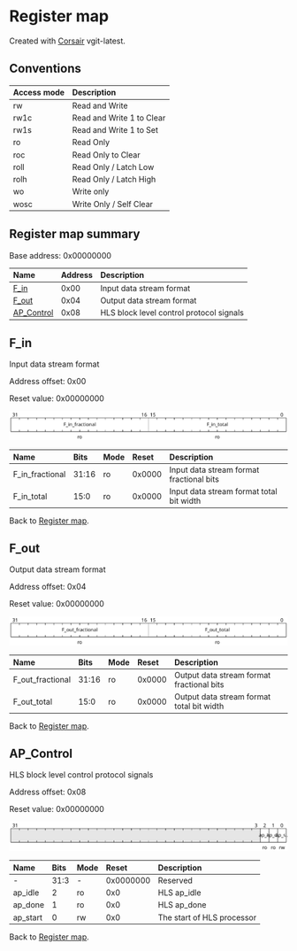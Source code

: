 # Register map

Created with [Corsair](https://github.com/esynr3z/corsair) vgit-latest.

## Conventions

| Access mode | Description               |
| :---------- | :------------------------ |
| rw          | Read and Write            |
| rw1c        | Read and Write 1 to Clear |
| rw1s        | Read and Write 1 to Set   |
| ro          | Read Only                 |
| roc         | Read Only to Clear        |
| roll        | Read Only / Latch Low     |
| rolh        | Read Only / Latch High    |
| wo          | Write only                |
| wosc        | Write Only / Self Clear   |

## Register map summary

Base address: 0x00000000

| Name                     | Address    | Description |
| :---                     | :---       | :---        |
| [F_in](#f_in)            | 0x00       | Input data stream format |
| [F_out](#f_out)          | 0x04       | Output data stream format |
| [AP_Control](#ap_control) | 0x08       | HLS block level control protocol signals |

## F_in

Input data stream format

Address offset: 0x00

Reset value: 0x00000000

![f_in](md_img/f_in.svg)

| Name             | Bits   | Mode            | Reset      | Description |
| :---             | :---   | :---            | :---       | :---        |
| F_in_fractional  | 31:16  | ro              | 0x0000     | Input data stream format fractional bits |
| F_in_total       | 15:0   | ro              | 0x0000     | Input data stream format total bit width |

Back to [Register map](#register-map-summary).

## F_out

Output data stream format

Address offset: 0x04

Reset value: 0x00000000

![f_out](md_img/f_out.svg)

| Name             | Bits   | Mode            | Reset      | Description |
| :---             | :---   | :---            | :---       | :---        |
| F_out_fractional | 31:16  | ro              | 0x0000     | Output data stream format fractional bits |
| F_out_total      | 15:0   | ro              | 0x0000     | Output data stream format total bit width |

Back to [Register map](#register-map-summary).

## AP_Control

HLS block level control protocol signals

Address offset: 0x08

Reset value: 0x00000000

![ap_control](md_img/ap_control.svg)

| Name             | Bits   | Mode            | Reset      | Description |
| :---             | :---   | :---            | :---       | :---        |
| -                | 31:3   | -               | 0x0000000  | Reserved |
| ap_idle          | 2      | ro              | 0x0        | HLS ap_idle |
| ap_done          | 1      | ro              | 0x0        | HLS ap_done |
| ap_start         | 0      | rw              | 0x0        | The start of HLS processor |

Back to [Register map](#register-map-summary).
